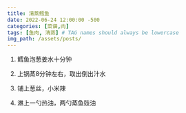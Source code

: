 ```yaml
---
title: 清蒸鳕鱼
date: 2022-06-24 12:00:00 -500
categories: [菜谱,肉]
tags: [鱼肉, 清蒸] # TAG names should always be lowercase
img_path: /assets/posts/
---
```


1. 鳕鱼泡葱姜水十分钟

2. 上锅蒸8分钟左右，取出倒出汁水
3. 铺上葱丝，小米辣
4. 淋上一勺热油，两勺蒸鱼豉油

